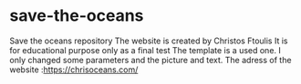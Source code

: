 # save-the-oceans
Save the oceans repository
The website is created by Christos Ftoulis
It is for educational purpose only as a final test
The template is a used one. I only changed some parameters and the picture and text.
The adress of the website :https://chrisoceans.com/

